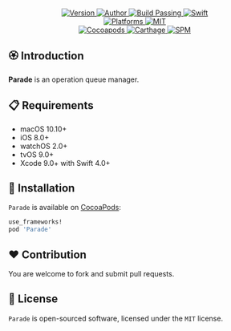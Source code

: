 
<p align="center">
  <!-- <img src="./Assets/Parade.png" alt="Parade"> -->
  <br/><a href="https://cocoapods.org/pods/Parade">
  <img alt="Version" src="https://img.shields.io/badge/version-1.0.0-brightgreen.svg">
  <img alt="Author" src="https://img.shields.io/badge/author-Meniny-blue.svg">
  <img alt="Build Passing" src="https://img.shields.io/badge/build-passing-brightgreen.svg">
  <img alt="Swift" src="https://img.shields.io/badge/swift-4.0%2B-orange.svg">
  <br/>
  <img alt="Platforms" src="https://img.shields.io/badge/platform-iOS-lightgrey.svg">
  <img alt="MIT" src="https://img.shields.io/badge/license-MIT-blue.svg">
  <br/>
  <img alt="Cocoapods" src="https://img.shields.io/badge/cocoapods-compatible-brightgreen.svg">
  <img alt="Carthage" src="https://img.shields.io/badge/carthage-working%20on-red.svg">
  <img alt="SPM" src="https://img.shields.io/badge/swift%20package%20manager-compatible-brightgreen.svg">
  </a>
</p>

## 🏵 Introduction

**Parade** is an operation queue manager.

## 📋 Requirements

- macOS 10.10+
- iOS 8.0+
- watchOS 2.0+
- tvOS 9.0+
- Xcode 9.0+ with Swift 4.0+

## 📲 Installation

`Parade` is available on [CocoaPods](https://cocoapods.org):

```ruby
use_frameworks!
pod 'Parade'
```

## ❤️ Contribution

You are welcome to fork and submit pull requests.

## 🔖 License

`Parade` is open-sourced software, licensed under the `MIT` license.
